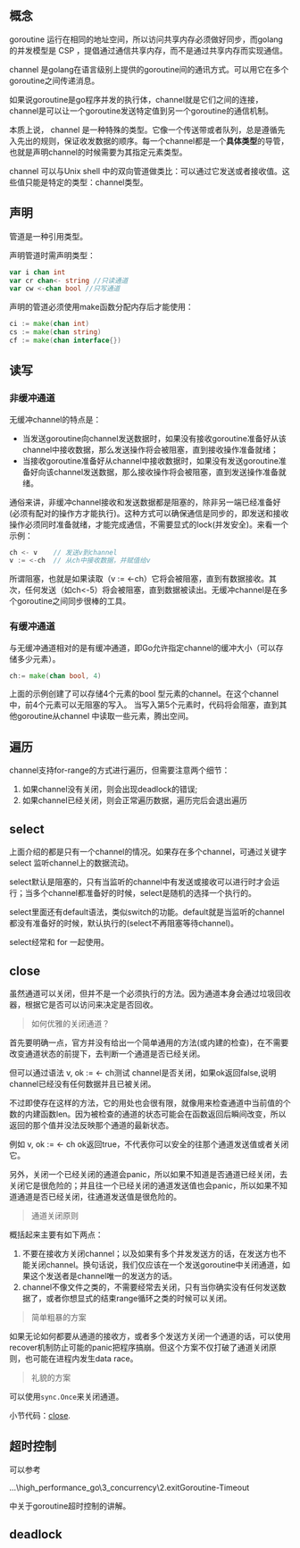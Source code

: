 ## 概念

goroutine 运行在相同的地址空间，所以访问共享内存必须做好同步，而golang的并发模型是 CSP ，提倡通过通信共享内存，而不是通过共享内存而实现通信。

channel 是golang在语言级别上提供的goroutine间的通讯方式。可以用它在多个goroutine之间传递消息。

如果说goroutine是go程序并发的执行体，channel就是它们之间的连接，channel是可以让一个goroutine发送特定值到另一个goroutine的通信机制。

本质上说， channel 是一种特殊的类型。它像一个传送带或者队列，总是遵循先入先出的规则，保证收发数据的顺序。每一个channel都是一个**具体类型**的导管，也就是声明channel的时候需要为其指定元素类型。

channel 可以与Unix shell 中的双向管道做类比：可以通过它发送或者接收值。这些值只能是特定的类型：channel类型。

## 声明

管道是一种引用类型。

声明管道时需声明类型：

```go
var i chan int
var cr chan<- string //只读通道
var cw <-chan bool //只写通道
```

声明的管道必须使用make函数分配内存后才能使用：

```go
ci := make(chan int)
cs := make(chan string)
cf := make(chan interface{})
```

## 读写

### 非缓冲通道

无缓冲channel的特点是：

- 当发送goroutine向channel发送数据时，如果没有接收goroutine准备好从该channel中接收数据，那么发送操作将会被阻塞，直到接收操作准备就绪；
- 当接收goroutine准备好从channel中接收数据时，如果没有发送goroutine准备好向该channel发送数据，那么接收操作将会被阻塞，直到发送操作准备就绪。

通俗来讲，非缓冲channel接收和发送数据都是阻塞的，除非另一端已经准备好(必须有配对的操作方才能执行)。这种方式可以确保通信是同步的，即发送和接收操作必须同时准备就绪，才能完成通信，不需要显式的lock(并发安全)。来看一个示例：

```go
ch <- v    // 发送v到channel
v := <-ch  // 从ch中接收数据，并赋值给v
```

所谓阻塞，也就是如果读取（v := <-ch）它将会被阻塞，直到有数据接收。其次，任何发送（如ch<-5）将会被阻塞，直到数据被读出。无缓冲channel是在多个goroutine之间同步很棒的工具。

### 有缓冲通道

与无缓冲通道相对的是有缓冲通道，即Go允许指定channel的缓冲大小（可以存储多少元素）。

 ```go
ch:= make(chan bool, 4)
 ```

上面的示例创建了可以存储4个元素的bool 型元素的channel。在这个channel 中，前4个元素可以无阻塞的写入。
当写入第5个元素时，代码将会阻塞，直到其他goroutine从channel 中读取一些元素，腾出空间。

## 遍历

channel支持for-range的方式进行遍历，但需要注意两个细节：

1. 如果channel没有关闭，则会出现deadlock的错误;
2. 如果channel已经关闭，则会正常遍历数据，遍历完后会退出遍历

## select

上面介绍的都是只有一个channel的情况。如果存在多个channel，可通过关键字 select 监听channel上的数据流动。

select默认是阻塞的，只有当监听的channel中有发送或接收可以进行时才会运行；当多个channel都准备好的时候，select是随机的选择一个执行的。

select里面还有default语法，类似switch的功能。default就是当监听的channel都没有准备好的时候，默认执行的(select不再阻塞等待channel)。

select经常和 for 一起使用。

## close

虽然通道可以关闭，但并不是一个必须执行的方法。因为通道本身会通过垃圾回收器，根据它是否可以访问来决定是否回收。

> 如何优雅的关闭通道？

首先要明确一点，官方并没有给出一个简单通用的方法(或内建的检查)，在不需要改变通道状态的前提下，去判断一个通道是否已经关闭。

但可以通过语法 v, ok := <- ch测试 channel是否关闭，如果ok返回false,说明channel已经没有任何数据并且已被关闭。

不过即使存在这样的方法，它的用处也会很有限，就像用来检查通道中当前值的个数的内建函数len。因为被检查的通道的状态可能会在函数返回后瞬间改变，所以返回的那个值并没法反映那个通道的最新状态。

例如 v, ok := <- ch  ok返回true，不代表你可以安全的往那个通道发送值或者关闭它。

另外，关闭一个已经关闭的通道会panic，所以如果不知道是否通道已经关闭，去关闭它是很危险的；并且往一个已经关闭的通道发送值也会panic，所以如果不知道通道是否已经关闭，往通道发送值是很危险的。

> 通道关闭原则

概括起来主要有如下两点：

1. 不要在接收方关闭channel；以及如果有多个并发发送方的话，在发送方也不能关闭channel。换句话说，我们仅应该在一个发送goroutine中关闭通道，如果这个发送者是channel唯一的发送方的话。
2. channel不像文件之类的，不需要经常去关闭，只有当你确实没有任何发送数据了，或者你想显式的结束range循环之类的时候可以关闭。

> 简单粗暴的方案

如果无论如何都要从通道的接收方，或者多个发送方关闭一个通道的话，可以使用recover机制防止可能的panic把程序搞崩。但这个方案不仅打破了通道关闭原则，也可能在进程内发生data race。

> 礼貌的方案

可以使用`sync.Once`来关闭通道。

小节代码：[close](.\close.go).

## 超时控制

可以参考

...\high_performance_go\3_concurrency\2.exitGoroutine-Timeout

中关于goroutine超时控制的讲解。

## deadlock

